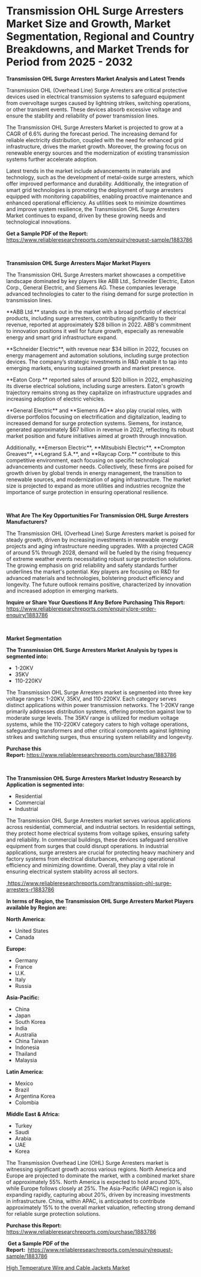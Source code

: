 <p><h1>Transmission OHL Surge Arresters Market Size and Growth, Market Segmentation, Regional and Country Breakdowns, and Market Trends for Period from 2025 -  2032</h1></p><p><strong>Transmission OHL Surge Arresters Market Analysis and Latest Trends</strong></p>
<p><p>Transmission OHL (Overhead Line) Surge Arresters are critical protective devices used in electrical transmission systems to safeguard equipment from overvoltage surges caused by lightning strikes, switching operations, or other transient events. These devices absorb excessive voltage and ensure the stability and reliability of power transmission lines.</p><p>The Transmission OHL Surge Arresters Market is projected to grow at a CAGR of 6.6% during the forecast period. The increasing demand for reliable electricity distribution, coupled with the need for enhanced grid infrastructure, drives the market growth. Moreover, the growing focus on renewable energy sources and the modernization of existing transmission systems further accelerate adoption.</p><p>Latest trends in the market include advancements in materials and technology, such as the development of metal-oxide surge arresters, which offer improved performance and durability. Additionally, the integration of smart grid technologies is promoting the deployment of surge arresters equipped with monitoring capabilities, enabling proactive maintenance and enhanced operational efficiency. As utilities seek to minimize downtimes and improve system resilience, the Transmission OHL Surge Arresters Market continues to expand, driven by these growing needs and technological innovations.</p></p>
<p><strong>Get a Sample PDF of the Report:&nbsp;</strong> <a href="https://www.reliableresearchreports.com/enquiry/request-sample/1883786?utm_campaign=2216&utm_medium=2&utm_source=Github&utm_content=ia&utm_term=07042025&utm_id=transmission-ohl-surge-arresters">https://www.reliableresearchreports.com/enquiry/request-sample/1883786</a></p>
<p>&nbsp;</p>
<p><strong>Transmission OHL Surge Arresters Major Market Players</strong></p>
<p><p>The Transmission OHL Surge Arresters market showcases a competitive landscape dominated by key players like ABB Ltd., Schneider Electric, Eaton Corp., General Electric, and Siemens AG. These companies leverage advanced technologies to cater to the rising demand for surge protection in transmission lines. </p><p>**ABB Ltd.** stands out in the market with a broad portfolio of electrical products, including surge arresters, contributing significantly to their revenue, reported at approximately $28 billion in 2022. ABB's commitment to innovation positions it well for future growth, especially as renewable energy and smart grid infrastructure expand.</p><p>**Schneider Electric**, with revenue near $34 billion in 2022, focuses on energy management and automation solutions, including surge protection devices. The company’s strategic investments in R&D enable it to tap into emerging markets, ensuring sustained growth and market presence.</p><p>**Eaton Corp.** reported sales of around $20 billion in 2022, emphasizing its diverse electrical solutions, including surge arresters. Eaton's growth trajectory remains strong as they capitalize on infrastructure upgrades and increasing adoption of electric vehicles.</p><p>**General Electric** and **Siemens AG** also play crucial roles, with diverse portfolios focusing on electrification and digitalization, leading to increased demand for surge protection systems. Siemens, for instance, generated approximately $67 billion in revenue in 2022, reflecting its robust market position and future initiatives aimed at growth through innovation.</p><p>Additionally, **Emerson Electric**, **Mitsubishi Electric**, **Crompton Greaves**, **Legrand S.A.**, and **Raycap Corp.** contribute to this competitive environment, each focusing on specific technological advancements and customer needs. Collectively, these firms are poised for growth driven by global trends in energy management, the transition to renewable sources, and modernization of aging infrastructure. The market size is projected to expand as more utilities and industries recognize the importance of surge protection in ensuring operational resilience.</p></p>
<p>&nbsp;</p>
<p><strong>What Are The Key Opportunities For Transmission OHL Surge Arresters Manufacturers?</strong></p>
<p><p>The Transmission OHL (Overhead Line) Surge Arresters market is poised for steady growth, driven by increasing investments in renewable energy projects and aging infrastructure needing upgrades. With a projected CAGR of around 5% through 2028, demand will be fueled by the rising frequency of extreme weather events necessitating robust surge protection solutions. The growing emphasis on grid reliability and safety standards further underlines the market's potential. Key players are focusing on R&D for advanced materials and technologies, bolstering product efficiency and longevity. The future outlook remains positive, characterized by innovation and increased adoption in emerging markets.</p></p>
<p><strong>Inquire or Share Your Questions If Any Before Purchasing This Report:</strong> <a href="https://www.reliableresearchreports.com/enquiry/pre-order-enquiry/1883786?utm_campaign=2216&utm_medium=2&utm_source=Github&utm_content=ia&utm_term=07042025&utm_id=transmission-ohl-surge-arresters">https://www.reliableresearchreports.com/enquiry/pre-order-enquiry/1883786</a></p>
<p>&nbsp;</p>
<p><strong>Market Segmentation</strong></p>
<p><strong>The Transmission OHL Surge Arresters Market Analysis by types is segmented into:</strong></p>
<p><ul><li>1-20KV</li><li>35KV</li><li>110-220KV</li></ul></p>
<p><p>The Transmission OHL Surge Arresters market is segmented into three key voltage ranges: 1-20KV, 35KV, and 110-220KV. Each category serves distinct applications within power transmission networks. The 1-20KV range primarily addresses distribution systems, offering protection against low to moderate surge levels. The 35KV range is utilized for medium voltage systems, while the 110-220KV category caters to high voltage operations, safeguarding transformers and other critical components against lightning strikes and switching surges, thus ensuring system reliability and longevity.</p></p>
<p><strong>Purchase this Report:&nbsp;</strong><a href="https://www.reliableresearchreports.com/purchase/1883786?utm_campaign=2216&utm_medium=2&utm_source=Github&utm_content=ia&utm_term=07042025&utm_id=transmission-ohl-surge-arresters">https://www.reliableresearchreports.com/purchase/1883786</a></p>
<p>&nbsp;</p>
<p><strong>The Transmission OHL Surge Arresters Market Industry Research by Application is segmented into:</strong></p>
<p><ul><li>Residential</li><li>Commercial</li><li>Industrial</li></ul></p>
<p><p>The Transmission OHL Surge Arresters market serves various applications across residential, commercial, and industrial sectors. In residential settings, they protect home electrical systems from voltage spikes, ensuring safety and reliability. In commercial buildings, these devices safeguard sensitive equipment from surges that could disrupt operations. In industrial applications, surge arresters are crucial for protecting heavy machinery and factory systems from electrical disturbances, enhancing operational efficiency and minimizing downtime. Overall, they play a vital role in ensuring electrical system stability across all sectors.</p></p>
<p><a href="https://www.reliableresearchreports.com/transmission-ohl-surge-arresters-r1883786?utm_campaign=2216&utm_medium=2&utm_source=Github&utm_content=ia&utm_term=07042025&utm_id=transmission-ohl-surge-arresters">&nbsp;https://www.reliableresearchreports.com/transmission-ohl-surge-arresters-r1883786</a></p>
<p><strong>In terms of Region, the Transmission OHL Surge Arresters Market Players available by Region are:</strong></p>
<p>
    <p> <strong> North America: </strong>
        <ul>
            <li>United States</li>
            <li>Canada</li>
        </ul>
        </p> 
    <p> <strong> Europe: </strong>
        <ul>
            <li>Germany</li>
            <li>France</li>
            <li>U.K.</li>
            <li>Italy</li>
            <li>Russia</li>
        </ul>
        </p> 
    <p> <strong> Asia-Pacific: </strong>
        <ul>
            <li>China</li>
            <li>Japan</li>
            <li>South Korea</li>
            <li>India</li>
            <li>Australia</li>
            <li>China Taiwan</li>
            <li>Indonesia</li>
            <li>Thailand</li>
            <li>Malaysia</li>
        </ul>
        </p> 
    <p> <strong> Latin America: </strong>
        <ul>
            <li>Mexico</li>
            <li>Brazil</li>
            <li>Argentina Korea</li>
            <li>Colombia</li>
        </ul>
        </p> 
    <p> <strong> Middle East & Africa: </strong>
        <ul>
            <li>Turkey</li>
            <li>Saudi</li>
            <li>Arabia</li>
            <li>UAE</li>
            <li>Korea</li>
        </ul>
    </p>
    </p>
<p><p>The Transmission Overhead Line (OHL) Surge Arresters market is witnessing significant growth across various regions. North America and Europe are projected to dominate the market, with a combined market share of approximately 55%. North America is expected to hold around 30%, while Europe follows closely at 25%. The Asia-Pacific (APAC) region is also expanding rapidly, capturing about 20%, driven by increasing investments in infrastructure. China, within APAC, is anticipated to contribute approximately 15% to the overall market valuation, reflecting strong demand for reliable surge protection solutions.</p></p>
<p><strong>Purchase this Report: </strong><a href="https://www.reliableresearchreports.com/purchase/1883786?utm_campaign=2216&utm_medium=2&utm_source=Github&utm_content=ia&utm_term=07042025&utm_id=transmission-ohl-surge-arresters">https://www.reliableresearchreports.com/purchase/1883786</a></p>
<p>&nbsp;<strong>Get a Sample PDF of the Report:&nbsp;&nbsp;</strong><a href="https://www.reliableresearchreports.com/enquiry/request-sample/1883786?utm_campaign=2216&utm_medium=2&utm_source=Github&utm_content=ia&utm_term=07042025&utm_id=transmission-ohl-surge-arresters">https://www.reliableresearchreports.com/enquiry/request-sample/1883786</a></p>
<p><strong></strong></p>
<p><p><a href="https://github.com/ygfu6u/Market-Research-Report-List-2/blob/main/high-temperature-wire-and-cable-jackets-market.md?utm_campaign=2216&utm_medium=2&utm_source=Github&utm_content=ia&utm_term=07042025&utm_id=transmission-ohl-surge-arresters">High Temperature Wire and Cable Jackets Market</a></p></p>